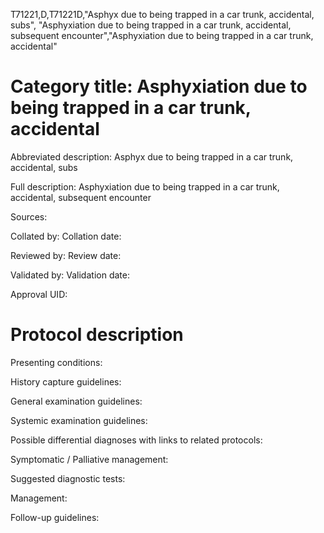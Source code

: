 T71221,D,T71221D,"Asphyx due to being trapped in a car trunk, accidental, subs", "Asphyxiation due to being trapped in a car trunk, accidental, subsequent encounter","Asphyxiation due to being trapped in a car trunk, accidental"
# Category title: Asphyxiation due to being trapped in a car trunk, accidental

Abbreviated description: Asphyx due to being trapped in a car trunk, accidental, subs

Full description: Asphyxiation due to being trapped in a car trunk, accidental, subsequent encounter

Sources:

Collated by:
Collation date:

Reviewed by:
Review date:

Validated by:
Validation date:

Approval UID:

# Protocol description

Presenting conditions:

History capture guidelines:

General examination guidelines:

Systemic examination guidelines:

Possible differential diagnoses with links to related protocols:

Symptomatic / Palliative management:

Suggested diagnostic tests:

Management:

Follow-up guidelines:
